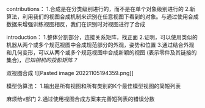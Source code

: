 contributions：
1.合成是在分类级别进行的，而不是在单个对象级别进行的
2.新算法，利用我们的视图合成机制来识别在任意视图下看到的对象。与通过使用合成数据来增强训练视图相反，我们在识别时对视图进行了合成

introduction：
1.整体分割部分，连接关系矩阵，找正面
2.证明，可以使用类似的机器从两个或多个规范视图中合成规范部分的外观，姿势和位置
3.通过结合外观和几何变形，可以从两个或多个规范视图中合成新颖的视图 (表示零件及其链接的集合)，*已知相机的投影矩阵？*

双视图合成
![[Pasted image 20221105194359.png]]

模型伪算法：
1.输出是所有视图和所有类别的K个最佳模型视图的简短列表

 麻烦给v部门
2.通过使用视图合成方案来完善短列表的错误分数












